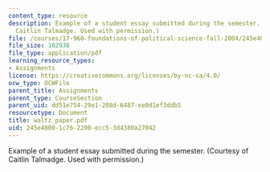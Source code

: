```yaml
---
content_type: resource
description: Example of a student essay submitted during the semester. (Courtesy of
  Caitlin Talmadge. Used with permission.)
file: /courses/17-960-foundations-of-political-science-fall-2004/245e40001c762200ecc53d4380a27042_waltz_paper.pdf
file_size: 102938
file_type: application/pdf
learning_resource_types:
- Assignments
license: https://creativecommons.org/licenses/by-nc-sa/4.0/
ocw_type: OCWFile
parent_title: Assignments
parent_type: CourseSection
parent_uid: dd51e754-29e1-208d-6487-ee0d1ef3ddb5
resourcetype: Document
title: waltz_paper.pdf
uid: 245e4000-1c76-2200-ecc5-3d4380a27042
---
```

Example of a student essay submitted during the semester. (Courtesy of Caitlin Talmadge. Used with permission.)